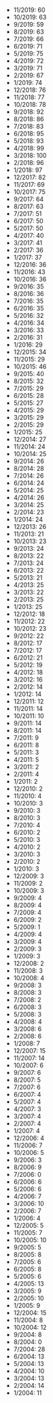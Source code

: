 *  11/2019: 60
*  10/2019: 63
*  9/2019: 59
*  8/2019: 63
*  7/2019: 66
*  6/2019: 71
*  5/2019: 75
*  4/2019: 72
*  3/2019: 71
*  2/2019: 67
*  1/2019: 74
*  12/2018: 76
*  11/2018: 77
*  10/2018: 78
*  9/2018: 92
*  8/2018: 86
*  7/2018: 83
*  6/2018: 95
*  5/2018: 93
*  4/2018: 99
*  3/2018: 100
*  2/2018: 96
*  1/2018: 97
*  12/2017: 82
*  11/2017: 69
*  10/2017: 75
*  9/2017: 64
*  8/2017: 63
*  7/2017: 51
*  6/2017: 50
*  5/2017: 50
*  4/2017: 40
*  3/2017: 41
*  2/2017: 36
*  1/2017: 37
*  12/2016: 36
*  11/2016: 43
*  10/2016: 36
*  9/2016: 35
*  8/2016: 36
*  7/2016: 35
*  6/2016: 35
*  5/2016: 32
*  4/2016: 34
*  3/2016: 33
*  2/2016: 31
*  1/2016: 29
*  12/2015: 34
*  11/2015: 29
*  10/2015: 46
*  9/2015: 40
*  8/2015: 32
*  7/2015: 29
*  6/2015: 28
*  5/2015: 27
*  4/2015: 29
*  3/2015: 29
*  2/2015: 29
*  1/2015: 25
*  12/2014: 27
*  11/2014: 24
*  10/2014: 25
*  9/2014: 26
*  8/2014: 28
*  7/2014: 26
*  6/2014: 24
*  5/2014: 25
*  4/2014: 26
*  3/2014: 25
*  2/2014: 23
*  1/2014: 24
*  12/2013: 26
*  11/2013: 21
*  10/2013: 23
*  9/2013: 24
*  8/2013: 22
*  7/2013: 24
*  6/2013: 22
*  5/2013: 21
*  4/2013: 25
*  3/2013: 22
*  2/2013: 25
*  1/2013: 25
*  12/2012: 18
*  11/2012: 22
*  10/2012: 23
*  9/2012: 22
*  8/2012: 17
*  7/2012: 17
*  6/2012: 21
*  5/2012: 19
*  4/2012: 18
*  3/2012: 16
*  2/2012: 14
*  1/2012: 14
*  12/2011: 12
*  11/2011: 14
*  10/2011: 10
*  9/2011: 14
*  8/2011: 14
*  7/2011: 9
*  6/2011: 8
*  5/2011: 3
*  4/2011: 5
*  3/2011: 2
*  2/2011: 4
*  1/2011: 2
*  12/2010: 2
*  11/2010: 4
*  10/2010: 3
*  9/2010: 3
*  8/2010: 3
*  7/2010: 4
*  6/2010: 2
*  5/2010: 3
*  4/2010: 2
*  3/2010: 3
*  2/2010: 2
*  1/2010: 3
*  12/2009: 3
*  11/2009: 2
*  10/2009: 3
*  9/2009: 4
*  8/2009: 4
*  7/2009: 4
*  6/2009: 2
*  5/2009: 1
*  4/2009: 4
*  3/2009: 4
*  2/2009: 3
*  1/2009: 3
*  12/2008: 2
*  11/2008: 3
*  10/2008: 4
*  9/2008: 3
*  8/2008: 3
*  7/2008: 2
*  6/2008: 3
*  5/2008: 3
*  4/2008: 4
*  3/2008: 6
*  2/2008: 6
*  1/2008: 7
*  12/2007: 15
*  11/2007: 14
*  10/2007: 6
*  9/2007: 6
*  8/2007: 5
*  7/2007: 6
*  6/2007: 4
*  5/2007: 4
*  4/2007: 3
*  3/2007: 4
*  2/2007: 4
*  1/2007: 4
*  12/2006: 4
*  11/2006: 7
*  10/2006: 5
*  9/2006: 3
*  8/2006: 9
*  7/2006: 0
*  6/2006: 6
*  5/2006: 6
*  4/2006: 7
*  3/2006: 10
*  2/2006: 7
*  1/2006: 4
*  12/2005: 5
*  11/2005: 7
*  10/2005: 10
*  9/2005: 5
*  8/2005: 8
*  7/2005: 6
*  6/2005: 8
*  5/2005: 6
*  4/2005: 13
*  3/2005: 9
*  2/2005: 10
*  1/2005: 9
*  12/2004: 15
*  11/2004: 8
*  10/2004: 12
*  9/2004: 8
*  8/2004: 0
*  7/2004: 28
*  6/2004: 13
*  5/2004: 13
*  4/2004: 10
*  3/2004: 13
*  2/2004: 14
*  1/2004: 11